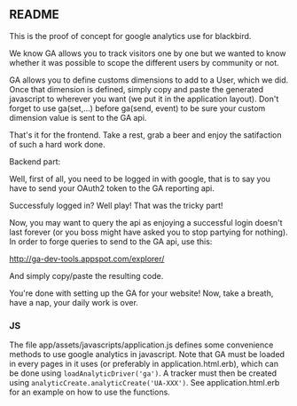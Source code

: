 ## README

This is the proof of concept for google analytics use for blackbird.

We know GA allows you to track visitors one by one but we wanted to
know whether it was possible to scope the different users by community
or not.



GA allows you to define customs dimensions to add to a User, which
we did. Once that dimension is defined, simply copy and paste the
generated javascript to wherever you want (we put it in the application
layout).
Don't forget to use ga(set,...) before ga(send, event) to be sure your
custom dimension value is sent to the GA api.

That's it for the frontend. Take a rest, grab a beer and enjoy the
satifaction of such a hard work done.

Backend part:

Well, first of all, you need to be logged in with google, that is to say
you have to send your OAuth2 token to the GA reporting api.

Successfuly logged in? Well play! That was the tricky part!

Now, you may want to query the api as enjoying a successful login doesn't
last forever (or you boss might have asked you to stop partying for nothing).
In order to forge queries to send to the GA api, use this:

http://ga-dev-tools.appspot.com/explorer/

And simply copy/paste the resulting code.

You're done with setting up the GA for your website! Now, take a breath,
have a nap, your daily work is over.

### JS

The file app/assets/javascripts/application.js defines some convenience methods
to use google analytics in javascript.
Note that GA must be loaded in every pages in it uses (or preferably in application.html.erb),
which can be done using `loadAnalyticDriver('ga')`. A tracker must then be created using
`analyticCreate.analyticCreate('UA-XXX')`. See application.html.erb for an example on how to
use the functions.
